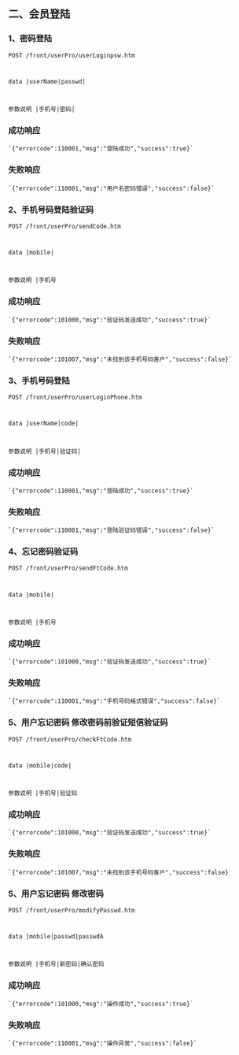 ## 二、会员登陆

### 1、密码登陆
 ```POST /front/userPro/userLoginpsw.htm```
#
```data |userName|passwd| ```

#
```参数说明 |手机号|密码| ```

### 成功响应
    `{"errorcode":110001,"msg":"登陆成功","success":true}`
### 失败响应
    `{"errorcode":110001,"msg":"用户名密码错误","success":false}`


### 2、手机号码登陆验证码
 ```POST /front/userPro/sendCode.htm```
#
```data |mobile| ```

#
```参数说明 |手机号 ```

### 成功响应
    `{"errorcode":101000,"msg":"验证码发送成功","success":true}`
### 失败响应
    `{"errorcode":101007,"msg":"未找到该手机号码客户","success":false}`



### 3、手机号码登陆
 ```POST /front/userPro/userLoginPhone.htm```
#
```data |userName|code| ```

#
```参数说明 |手机号|验证码| ```

### 成功响应
    `{"errorcode":110001,"msg":"登陆成功","success":true}`
### 失败响应
    `{"errorcode":110001,"msg":"登陆验证码错误","success":false}`

### 4、忘记密码验证码
 ```POST /front/userPro/sendFtCode.htm```
#
```data |mobile| ```

#
```参数说明 |手机号 ```

### 成功响应
    `{"errorcode":101000,"msg":"验证码发送成功","success":true}`
### 失败响应
    `{"errorcode":110001,"msg":"手机号码格式错误","success":false}`


### 5、用户忘记密码 修改密码前验证短信验证码
 ```POST /front/userPro/checkFtCode.htm```
#
```data |mobile|code| ```

#
```参数说明 |手机号|验证码 ```

### 成功响应
    `{"errorcode":101000,"msg":"验证码发送成功","success":true}`
### 失败响应
    `{"errorcode":101007,"msg":"未找到该手机号码客户","success":false}

### 5、用户忘记密码 修改密码
 ```POST /front/userPro/modifyPasswd.htm```
#
```data |mobile|passwd|passwdA ```

#
```参数说明 |手机号|新密码|确认密码 ```

### 成功响应
    `{"errorcode":101000,"msg":"操作成功","success":true}`
### 失败响应
    `{"errorcode":110001,"msg":"操作异常","success":false}`